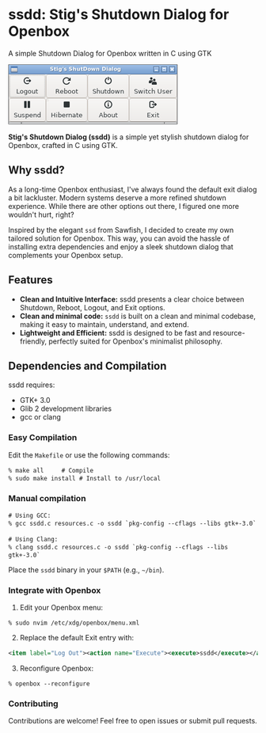 # ssdd: Stig's Shutdown Dialog for Openbox

A simple Shutdown Dialog for Openbox written in C using GTK 

![Project Screenshot](ssdd.png)

**Stig's Shutdown Dialog (ssdd)** is a simple yet stylish shutdown dialog for Openbox, crafted in C using GTK.

## Why ssdd?

As a long-time Openbox enthusiast, I've always found the default exit dialog a bit lackluster. Modern systems deserve a more refined shutdown experience. While there are other options out there, I figured one more wouldn't hurt, right?

Inspired by the elegant `ssd` from Sawfish, I decided to create my own tailored solution for Openbox.  This way, you can avoid the hassle of installing extra dependencies and enjoy a sleek shutdown dialog that complements your Openbox setup.

## Features

* **Clean and Intuitive Interface:** ssdd presents a clear choice between Shutdown, Reboot, Logout, and Exit options.
* **Clean and minimal code:** `ssdd` is built on a clean and minimal codebase, making it easy to maintain, understand, and extend.
* **Lightweight and Efficient:** ssdd is designed to be fast and resource-friendly, perfectly suited for Openbox's minimalist philosophy.

## Dependencies and Compilation

ssdd requires:

* GTK+ 3.0
* Glib 2 development libraries
* gcc or clang

### Easy Compilation

Edit the `Makefile` or use the following commands:

```shell
% make all     # Compile
% sudo make install # Install to /usr/local
```

### Manual compilation

```shell
# Using GCC:
% gcc ssdd.c resources.c -o ssdd `pkg-config --cflags --libs gtk+-3.0`

# Using Clang:
% clang ssdd.c resources.c -o ssdd `pkg-config --cflags --libs gtk+-3.0`
```

Place the `ssdd` binary in your `$PATH` (e.g., `~/bin`).

### Integrate with Openbox

1. Edit your Openbox menu:

```shell
% sudo nvim /etc/xdg/openbox/menu.xml
```

2. Replace the default Exit entry with:

```xml
<item label="Log Out"><action name="Execute"><execute>ssdd</execute></action></item>
```

3. Reconfigure Openbox:

```shell
% openbox --reconfigure
```

### Contributing

Contributions are welcome! Feel free to open issues or submit pull requests.
